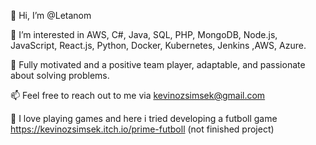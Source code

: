 👋 Hi, I’m @Letanom

👀 I’m interested in AWS, C#, Java, SQL, PHP, MongoDB, Node.js, JavaScript, React.js, Python, Docker, Kubernetes, Jenkins ,AWS, Azure.

🌟 Fully motivated and a positive team player, adaptable, and passionate about solving problems.

📫 Feel free to reach out to me via kevinozsimsek@gmail.com

🙂 I love playing games and here i tried developing a futboll game https://kevinozsimsek.itch.io/prime-futboll (not finished project)
<!---
Letanom/Letanom is a ✨ special ✨ repository because its `README.md` (this file) appears on your GitHub profile.
You can click the Preview link to take a look at your changes.
--->

